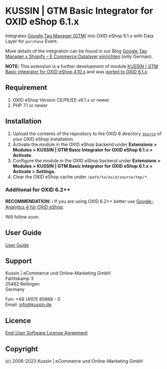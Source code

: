 # KUSSIN | GTM Basic Integrator for OXID eShop 6.1.x

Integrates [Google Tag Manager (GTM)](https://tagmanager.google.com/) into OXID eShop 6.1.x with Data Layer for `purchase` Event.

More details of the integration can be found in our Blog [Google Tag Manager x Shopify – E Commerce Datalayer einrichten](https://www.kussin.de/marketing/google-tag-manager-x-shopify-e-commerce-datalayer-einrichten/) (only German).

**NOTE:** This extension is a further development of module [KUSSIN | GTM Basic Integrator for OXID eShop 4.10.x](https://github.com/kussin/Oxid4GtmBasicIntegratior) and was [ported to OXID 6.1.x](https://docs.oxid-esales.com/developer/en/6.0/update/eshop_from_53_to_6/modules.html).

## Requirement

1. OXID eShop Version CE/PE/EE v6.1.x or newer
2. PHP 7.1 or newer

## Installation

1. Upload the contents of the repository to the OXID 6 directory [`source`](https://github.com/OXID-eSales/oxideshop_ce/tree/b-6.1.x/source) of your OXID eShop installation.
2. Activate the module in the OXID eShop backend under **Extensions > Modules > KUSSIN | GTM Basic Integrator for OXID eShop 6.1.x > Activate**.
3. Configure the module in the OXID eShop backend under **Extensions > Modules > KUSSIN | GTM Basic Integrator for OXID eShop 6.1.x > Activate > Settings**.
4. Clear the OXID eShop cache under `/path/to/oxid/source/tmp/*`.

### Additional for OXID 6.2++

**RECOMMENDATION:** :information_source: If you are using OXID 6.2++ better use [Google-Analytics 4 für OXID eShop](https://github.com/d3datadevelopment/GoogleAnalytics4).

Will follow soon.

## User Guide

[User Guide](USER_GUIDE.md)

## Support

Kussin | eCommerce und Online-Marketing GmbH<br>
Fahltskamp 3<br>
25462 Rellingen<br>
Germany

Fon: +49 (4101) 85868 - 0<br>
Email: info@kussin.de

## Licence

[End-User Software License Agreement](LICENSE.md)

## Copyright

(c) 2006-2023 Kussin | eCommerce und Online-Marketing GmbH
